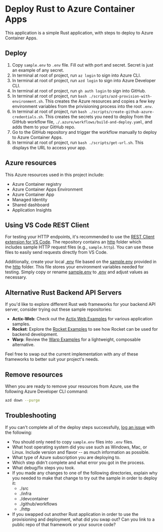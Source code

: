 # Deploy Rust to Azure Container Apps

This application is a simple Rust application, with steps to deploy to Azure Container Apps. 

## Deploy

1. Copy `sample.env` to `.env` file. Fill out with port and secret. Secret is just an example of any secret.
1. In terminal at root of project, run `az login` to sign into Azure CLI.
1. In terminal at root of project, run `azd login` to sign into Azure Developer CLI.
1. In terminal at root of project, run `gh auth login` to sign into GitHub.
1. In terminal at root of project, run `bash ./scripts/azd-provision-with-environment.sh`. This creates the Azure resources and copies a few key environment variables from the privisioning process into the root `.env`. 
1. In terminal at root of project, run `bash ./scripts/create-github-azure-credentials.sh`. This creates the secrets you need to deploy from the GitHub workflow file, `./.azure/workflows/build-and-deploy.yaml`, and adds them to your GitHub repo. 
1. Go to the GitHub repository and trigger the workflow manually to deploy to Azure Container Apps.
1. In terminal at root of project, run `bash ./scripts/get-url.sh`. This displays the URL to access your app. 

## Azure resources

This Azure resources used in this project include:

* Azure Container registry
* Azure Container Apps Environment
* Azure Container App
* Managed Identity
* Shared dashboard
* Application Insights

## Using VS Code REST Client

For testing your HTTP endpoints, it's recommended to use the [REST Client extension for VS Code](https://marketplace.visualstudio.com/items?itemName=humao.rest-client). The repository contains an [http](http://_vscodecontentref_/1) folder which includes sample HTTP request files (e.g., `sample.http`). You can use these files to easily send requests directly from VS Code.

Additionally, create your local [.env](http://_vscodecontentref_/2) file based on the [sample.env](http://_vscodecontentref_/3) provided in the [http](http://_vscodecontentref_/4) folder. This file stores your environment variables needed for testing. Simply copy or rename [sample.env](http://_vscodecontentref_/5) to [.env](http://_vscodecontentref_/6) and adjust values as necessary.

## Alternative Rust Backend API Servers

If you'd like to explore different Rust web frameworks for your backend API server, consider trying out these sample repositories:

- **Actix-Web**: Check out the [Actix Web Examples](https://github.com/actix/examples) for various application samples.
- **Rocket**: Explore the [Rocket Examples](https://github.com/SergioBenitez/Rocket/tree/v0.5-rc/examples) to see how Rocket can be used for backend development.
- **Warp**: Review the [Warp Examples](https://github.com/seanmonstar/warp/tree/master/examples) for a lightweight, composable alternative.

Feel free to swap out the current implementation with any of these frameworks to better suit your project's needs.

## Remove resources

When you are ready to remove your resources from Azure, use the following Azure Developer CLI command:

```bash
azd down --purge
```

## Troubleshooting

If you can't complete all of the deploy steps successfully, [log an issue](https://github.com/dfberry/rust-on-azure-container-apps/issues) with the following:

* You should only need to copy `sample.env` files into `.env` files. 
* What host operating system did you use such as Windows, Mac, or Linux. Include version and flavor -- as much information as possible.
* What type of Azure subscription you are deploying to. 
* Which step didn't complete and what error you got in the process.
* What debug/fix steps you took. 
* If you made any changes to one of the following directories, explain why you needed to make that change to try out the sample in order to deploy it:
  * ./src
  * ./infra
  * ./devcontainer
  * ./github/workflows
  * ./http
* If you swapped out another Rust application in order to use the provisioning and deployment, what did you swap out? Can you link to a public repo of that framework or your source code? 